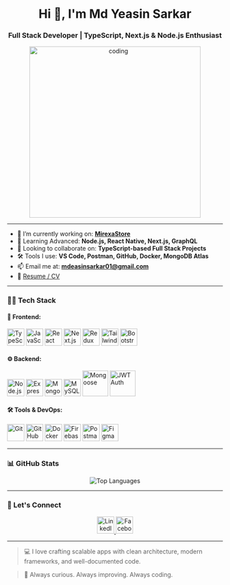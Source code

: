 <h1 align="center">Hi 👋, I'm Md Yeasin Sarkar</h1>
<h3 align="center">Full Stack Developer | TypeScript, Next.js & Node.js Enthusiast</h3>

<p align="center">
  <img src="https://media.tenor.com/rePDfDWO3XoAAAAd/hacking.gif" width="400" alt="coding" />
</p>

---

- 🔭 I’m currently working on: [**MirexaStore**](https://mirexastore.com)  
- 🌱 Learning Advanced: **Node.js, React Native, Next.js, GraphQL**  
- 👯 Looking to collaborate on: **TypeScript-based Full Stack Projects**  
- 🛠️ Tools I use: **VS Code, Postman, GitHub, Docker, MongoDB Atlas**  
- 📫 Email me at: **mdeasinsarkar01@gmail.com**  
- 📄 [Resume / CV](https://drive.google.com/file/d/1ugtEtWK7Nyr7EpBqkqp_GSe32cv5AHzw/view?usp=sharing)

---

### 🧑‍💻 Tech Stack

#### 🚀 Frontend:
<p>
  <img src="https://cdn.jsdelivr.net/gh/devicons/devicon/icons/typescript/typescript-original.svg" title="TypeScript" width="40" />
  <img src="https://cdn.jsdelivr.net/gh/devicons/devicon/icons/javascript/javascript-original.svg" title="JavaScript" width="40" />
  <img src="https://cdn.jsdelivr.net/gh/devicons/devicon/icons/react/react-original.svg" title="React" width="40" />
  <img src="https://cdn.jsdelivr.net/gh/devicons/devicon/icons/nextjs/nextjs-original.svg" title="Next.js" width="40" />
  <img src="https://redux.js.org/img/redux.svg" title="Redux Toolkit" width="40" />
  <img src="https://www.vectorlogo.zone/logos/tailwindcss/tailwindcss-icon.svg" title="Tailwind CSS" width="40" />
  <img src="https://cdn.jsdelivr.net/gh/devicons/devicon/icons/bootstrap/bootstrap-plain-wordmark.svg" title="Bootstrap" width="40" />
</p>

#### ⚙️ Backend:
<p>
  <img src="https://cdn.jsdelivr.net/gh/devicons/devicon/icons/nodejs/nodejs-original.svg" title="Node.js" width="40" />
  <img src="https://cdn.jsdelivr.net/gh/devicons/devicon/icons/express/express-original-wordmark.svg" title="Express" width="40" />
  <img src="https://cdn.jsdelivr.net/gh/devicons/devicon/icons/mongodb/mongodb-original.svg" title="MongoDB" width="40" />
  <img src="https://cdn.jsdelivr.net/gh/devicons/devicon/icons/mysql/mysql-original.svg" title="MySQL" width="40" />
  <img src="https://mongoosejs.com/docs/images/mongoose5_62x30_transparent.png" title="Mongoose" width="60" />
  <img src="https://jwt.io/img/pic_logo.svg" title="JWT Auth" width="60" />
</p>

#### 🛠️ Tools & DevOps:
<p>
  <img src="https://cdn.jsdelivr.net/gh/devicons/devicon/icons/git/git-original.svg" title="Git" width="40" />
  <img src="https://cdn.jsdelivr.net/gh/devicons/devicon/icons/github/github-original.svg" title="GitHub" width="40" />
  <img src="https://cdn.jsdelivr.net/gh/devicons/devicon/icons/docker/docker-original.svg" title="Docker" width="40" />
  <img src="https://www.vectorlogo.zone/logos/firebase/firebase-icon.svg" title="Firebase" width="40" />
  <img src="https://www.vectorlogo.zone/logos/postman/postman-icon.svg" title="Postman" width="40" />
  <img src="https://cdn.jsdelivr.net/gh/devicons/devicon/icons/figma/figma-original.svg" title="Figma" width="40" />
</p>

---

### 📊 GitHub Stats

<p align="center">
  <img src="https://github-readme-stats.vercel.app/api/top-langs/?username=yeasin1020&layout=compact&theme=tokyonight&langs_count=10&hide=html,css" alt="Top Languages" />
</p>

---

### 🔗 Let's Connect

<p align="center">
  <a href="https://www.linkedin.com/in/md-yeasin-a71388278/" target="_blank">
    <img src="https://cdn.jsdelivr.net/gh/devicons/devicon/icons/linkedin/linkedin-original.svg" alt="LinkedIn" width="40"/>
  </a>
  <a href="https://www.facebook.com/profile.php?id=100040978156644" target="_blank">
    <img src="https://raw.githubusercontent.com/rahuldkjain/github-profile-readme-generator/master/src/images/icons/Social/facebook.svg" alt="Facebook" width="40"/>
  </a>
</p>

---

> 💻 I love crafting scalable apps with clean architecture, modern frameworks, and well-documented code.

> 🧠 Always curious. Always improving. Always coding.

